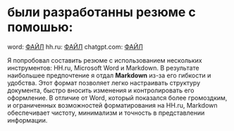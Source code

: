 # были разработанны резюме с помошью:
word: [ФАЙЛ](Резюме_Суворов_Роман.docx)
hh.ru: [ФАЙЛ](Резюме_GolangPython_разработчик_Роман_Суворов_от_22_07_2024_23_56.pdf)
chatgpt.com: [ФАЙЛ](Суворов%20Роман.md)


Я попробовал составить резюме с использованием нескольких инструментов: HH.ru, Microsoft Word и Markdown. В результате наибольшее предпочтение я отдал **Markdown** из-за его гибкости и удобства. Этот формат позволяет легко настраивать структуру документа, быстро вносить изменения и контролировать его оформление. В отличие от Word, который показался более громоздким, и ограниченных возможностей форматирования на HH.ru, Markdown обеспечивает чистоту, минимализм и точность в представлении информации.